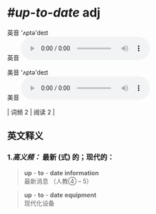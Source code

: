 # ***\#up-to-date*** adj
英音 'ʌptə'deɪt  
英音
<audio src="./media/up-to-date-B.aac" controls="controls"></audio>

美音 'ʌptə'deɪt  
美音
<audio src="./media/up-to-date.aac" controls="controls"></audio>



| 词频 2 | 阅读 2 |  

英文释义
---
### 1.*高义频：* **最新 (式) 的；现代的：**  

 > **up** - **to** - **date** **information**    
 > 最新消息  （人教④ – 5）  

 > **up** - **to** - **date** **equipment**   
 > 现代化设备    


